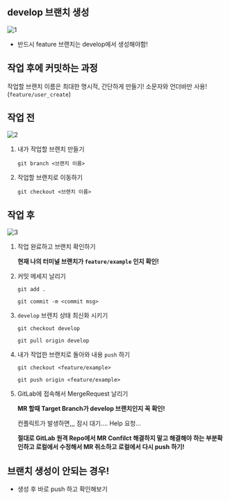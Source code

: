 ## develop 브랜치 생성
![1](/uploads/00aeb24532283d7ee9a5b7bf378bf694/1.PNG)
- 반드시 feature 브랜치는 develop에서 생성해야함!

## 작업 후에 커밋하는 과정
작업할 브랜치 이름은 최대한 명시적, 간단하게 만들기! 
소문자와 언더바만 사용! (`feature/user_create`)

## 작업 전
![2](/uploads/0337468028c4b83a003263f249509ce6/2.PNG)
1. 내가 작업할 브랜치 만들기

    `git branch <브랜치 이름>`

1. 작업할 브랜치로 이동하기

    `git checkout <브랜치 이름>`

## 작업 후
![3](/uploads/235a41330c66288b4c749eb76b203d90/3.PNG)
1. 작업 완료하고 브랜치 확인하기

    **현재 나의 터미널 브랜치가 `feature/example` 인지 확인!**

2. 커밋 메세지 날리기

    `git add .`

    `git commit -m <commit msg>`

3. `develop` 브렌치 상태 최신화 시키기

    `git checkout develop`

    `git pull origin develop`

4. 내가 작업한 브랜치로 돌아와 내용 `push` 하기

    `git checkout <feature/example>` 

    `git push origin <feature/example>`

5. GitLab에 접속해서 MergeRequest 날리기

    **MR 할때 Target Branch가 develop 브랜치인지 꼭 확인!**

    컨플릭트가 발생하면,,, 잠시 대기.... Help 요청...

    **절대로 GitLab 원격 Repo에서 MR Confilct 해결하지 말고
    해결해야 하는 부분확인하고
    로컬에서 수정해서
    MR 취소하고 로컬에서 다시 push 하기!**

## 브랜치 생성이 안되는 경우!
- 생성 후 바로 push 하고 확인해보기
